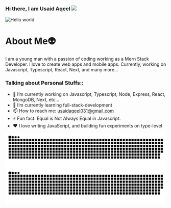 ### Hi there, I am Usaid Aqeel <img      src="https://camo.githubusercontent.com/e8e7b06ecf583bc040eb60e44eb5b8e0ecc5421320a92929ce21522dbc34c891/68747470733a2f2f6d656469612e67697068792e636f6d2f6d656469612f6876524a434c467a6361737252346961377a2f67697068792e676966" width="30px">

<img src="https://raw.githubusercontent.com/sagar-viradiya/sagar-viradiya/master/resources/banner.png" alt="Hello world">
<h1>About Me👽</h1>
<p>I am a young man with a passion of coding working as a Mern Stack Developer. I love to create web apps and mobile apps. Currently, working on Javascript, Typescript, React, Next, and many more... </p>


<h3>Talking about Personal Stuffs::</h3>

- 🔭 I’m currently working on Javascript, Typescript, Node, Express, React, MongoDB, Next, etc...
- 🌱 I’m currently learning full-stack-development
- 📫 How to reach me: usaidaqeel031@gmail.com
- ⚡ Fun fact: Equal is Not Always Equal in Javascript.
- ❤️ I love writing JavaScript, and building fun experiments on type-level

![github contribution grid snake animation](https://raw.githubusercontent.com/platane/platane/output/github-contribution-grid-snake-dark.svg#gh-dark-mode-only)![github contribution grid snake animation](https://raw.githubusercontent.com/platane/platane/output/github-contribution-grid-snake.svg#gh-light-mode-only)
